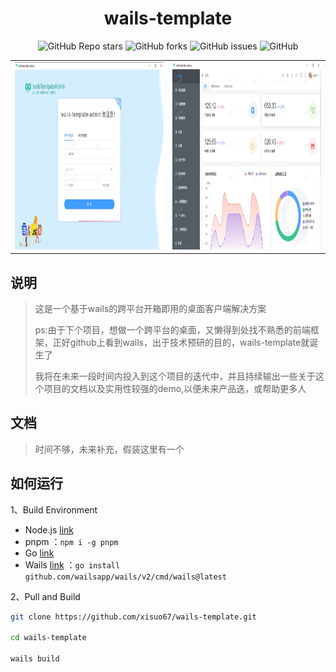 <p align="center">
  <a href="https://github.com/xisuo67/wails-template">
  </a>
</p>
<h1 align="center">wails-template</h1>

<div align="center">
    <p align="center">
    <a href="https://github.com/xisuo67/wails-template/stargazers" style="text-decoration:none" >
        <img alt="GitHub Repo stars" src="https://img.shields.io/github/stars/xisuo67/wails-template">
    </a>
    <a href="https://github.com/xisuo67/wails-template/network" style="text-decoration:none" >
        <img alt="GitHub forks" src="https://img.shields.io/github/forks/xisuo67/wails-template">
    </a>
    <a href="https://github.com/xisuo67/wails-template/issues" style="text-decoration:none">
        <img alt="GitHub issues" src="https://img.shields.io/github/issues/xisuo67/wails-template">
    </a>
    <a href="https://github.com/xisuo67/wails-template/blob/vue3-template/LICENSE.txt" style="text-decoration:none" >
        <img alt="GitHub" src="https://img.shields.io/github/license/xisuo67/wails-template">
    </a>
</p>
</div>


<table>
    <tr>
        <td><img height="300px" width="500px" src="screenShot/1.png"/></td>
        <td><img  height="300px" width="500px" src="screenShot/2.png"/></td>
    </tr>

</table>

## 说明

> 这是一个基于wails的跨平台开箱即用的桌面客户端解决方案
>
> ps:由于下个项目，想做一个跨平台的桌面，又懒得到处找不熟悉的前端框架，正好github上看到wails，出于技术预研的目的，wails-template就诞生了
>
> 我将在未来一段时间内投入到这个项目的迭代中，并且持续输出一些关于这个项目的文档以及实用性较强的demo,以便未来产品迭，或帮助更多人

## 文档

> 时间不够，未来补充，假装这里有一个

## 如何运行

1、Build Environment

- Node.js [link](https://nodejs.org/en)
- pnpm ：`npm i -g pnpm`
- Go [link](https://go.dev/)
- Wails [link](https://wails.io/) ：`go install github.com/wailsapp/wails/v2/cmd/wails@latest`

2、Pull and Build

```bash
git clone https://github.com/xisuo67/wails-template.git

cd wails-template

wails build
```

